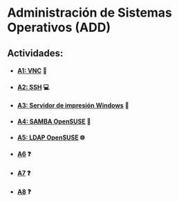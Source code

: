 # Administración de Sistemas Operativos (ADD)

## Actividades:
* #### [A1: VNC](a1/README.md) :eyes:

* #### [A2: SSH](a2/README.md) :computer:

* #### [A3: Servidor de impresión Windows](a3/README.md)  :card_index:

* #### [A4: SAMBA OpenSUSE](a4/README.md) :satellite:

* #### [A5: LDAP OpenSUSE](a5/README.md) :globe_with_meridians:

* #### [A6](a6/README.md) :question:

* #### [A7](a7/README.md) :question:

* #### [A8](a8/README.md) :question:
